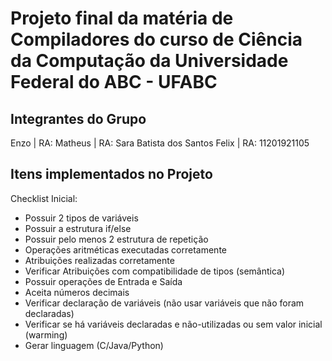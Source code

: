 # Projeto final da matéria de Compiladores do curso de Ciência da Computação da Universidade Federal do ABC - UFABC

## Integrantes do Grupo
Enzo | RA: 
Matheus | RA:
Sara Batista dos Santos Felix | RA: 11201921105

## Itens implementados no Projeto
Checklist Inicial:

- Possuir 2 tipos de variáveis
- Possuir a estrutura if/else
- Possuir pelo menos 2 estrutura de repetição
- Operações aritméticas executadas corretamente
- Atribuições realizadas corretamente
- Verificar Atribuições com compatibilidade de tipos (semântica)
- Possuir operações de Entrada e Saída
- Aceita números decimais
- Verificar declaração de variáveis (não usar variáveis que não foram declaradas)
- Verificar se há variáveis declaradas e não-utilizadas ou sem valor inicial (warming)
- Gerar linguagem (C/Java/Python)
